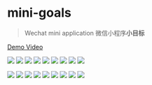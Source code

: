 # mini-goals
> Wechat mini application
> 微信小程序**小目标**

[Demo Video](https://youtu.be/dquuOMIpGnI)

<!-- ![](https://github.com/cnarutox/mini-goals/blob/master/images/Mini%20Goals_%E9%A1%B5%E9%9D%A2_01.png?raw=true) -->
![](https://github.com/cnarutox/mini-goals/blob/master/images/Mini%20Goals_%E9%A1%B5%E9%9D%A2_02.png?raw=true)
![](https://github.com/cnarutox/mini-goals/blob/master/images/Mini%20Goals_%E9%A1%B5%E9%9D%A2_03.png?raw=true)
![](https://github.com/cnarutox/mini-goals/blob/master/images/Mini%20Goals_%E9%A1%B5%E9%9D%A2_04.png?raw=true)
![](https://github.com/cnarutox/mini-goals/blob/master/images/Mini%20Goals_%E9%A1%B5%E9%9D%A2_05.png?raw=true)
![](https://github.com/cnarutox/mini-goals/blob/master/images/Mini%20Goals_%E9%A1%B5%E9%9D%A2_06.png?raw=true)
![](https://github.com/cnarutox/mini-goals/blob/master/images/Mini%20Goals_%E9%A1%B5%E9%9D%A2_07.png?raw=true)
![](https://github.com/cnarutox/mini-goals/blob/master/images/Mini%20Goals_%E9%A1%B5%E9%9D%A2_08.png?raw=true)
![](https://github.com/cnarutox/mini-goals/blob/master/images/Mini%20Goals_%E9%A1%B5%E9%9D%A2_09.png?raw=true)
![](https://github.com/cnarutox/mini-goals/blob/master/images/Mini%20Goals_%E9%A1%B5%E9%9D%A2_10.png?raw=true)
<!-- ![](https://github.com/cnarutox/mini-goals/blob/master/images/Mini%20Goals_%E9%A1%B5%E9%9D%A2_11.png?raw=true) -->
![](https://github.com/cnarutox/mini-goals/blob/master/images/Mini%20Goals_%E9%A1%B5%E9%9D%A2_12.png?raw=true)
![](https://github.com/cnarutox/mini-goals/blob/master/images/Mini%20Goals_%E9%A1%B5%E9%9D%A2_13.png?raw=true)
![](https://github.com/cnarutox/mini-goals/blob/master/images/Mini%20Goals_%E9%A1%B5%E9%9D%A2_14.png?raw=true)
![](https://github.com/cnarutox/mini-goals/blob/master/images/Mini%20Goals_%E9%A1%B5%E9%9D%A2_15.png?raw=true)
![](https://github.com/cnarutox/mini-goals/blob/master/images/Mini%20Goals_%E9%A1%B5%E9%9D%A2_16.png?raw=true)
![](https://github.com/cnarutox/mini-goals/blob/master/images/Mini%20Goals_%E9%A1%B5%E9%9D%A2_17.png?raw=true)
![](https://github.com/cnarutox/mini-goals/blob/master/images/Mini%20Goals_%E9%A1%B5%E9%9D%A2_18.png?raw=true)
![](https://github.com/cnarutox/mini-goals/blob/master/images/Mini%20Goals_%E9%A1%B5%E9%9D%A2_19.png?raw=true)
![](https://github.com/cnarutox/mini-goals/blob/master/images/Mini%20Goals_%E9%A1%B5%E9%9D%A2_20.png?raw=true)

<!-- https://git.weixin.qq.com/wx_wxa1e403724e99c1fa/mini-goals.git -->
